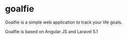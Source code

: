 # goalfie
Goalfie is a simple web application to track your life goals.

Goalfie is based on Angular JS and Laravel 5.1

